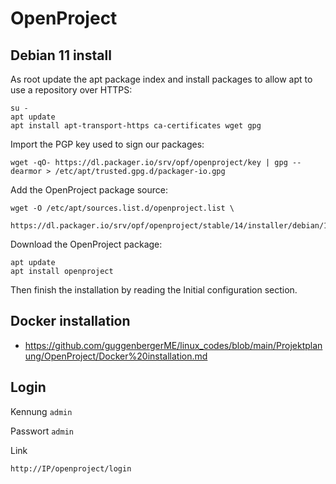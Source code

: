 # OpenProject


## Debian 11 install

As root update the apt package index and install packages to allow apt to use a repository over HTTPS:
```
su -
apt update
apt install apt-transport-https ca-certificates wget gpg
```
Import the PGP key used to sign our packages:
```
wget -qO- https://dl.packager.io/srv/opf/openproject/key | gpg --dearmor > /etc/apt/trusted.gpg.d/packager-io.gpg
```
Add the OpenProject package source:
```
wget -O /etc/apt/sources.list.d/openproject.list \
  https://dl.packager.io/srv/opf/openproject/stable/14/installer/debian/11.repo
```
Download the OpenProject package:
```
apt update
apt install openproject
```
Then finish the installation by reading the Initial configuration section.

## Docker installation
+ https://github.com/guggenbergerME/linux_codes/blob/main/Projektplanung/OpenProject/Docker%20installation.md


## Login

Kennung ```admin```

Passwort ```admin```

Link
```
http://IP/openproject/login
```
